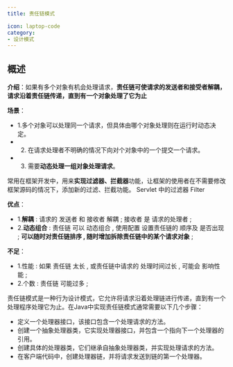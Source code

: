 ```yaml
---
title: 责任链模式

icon: laptop-code
category:
- 设计模式
---
```


## 概述

**介绍**：如果有多个对象有机会处理请求，**责任链可使请求的发送者和接受者解耦，请求沿着责任链传递，直到有一个对象处理了它为止**

**场景**：
* 1.多个对象可以处理同一个请求，但具体由哪个对象处理则在运行时动态决定。
* 2. 在请求处理者不明确的情况下向对个对象中的一个提交一个请求。
* 3. 需要**动态处理一组对象处理请求**。

常用在框架开发中，用来**实现过滤器、拦截器**功能，让框架的使用者在不需要修改框架源码的情况下，添加新的过滤、拦截功能。 Servlet 中的过滤器 Filter 

**优点**：
* 1.**解耦** : 请求的 发送者 和 接收者 解耦 ; 接收者 是 请求的处理者 ;
* 2.**动态组合** : 责任链 可以 动态组合 , 使用配置 设置责任链的 顺序及 是否出现 ; **可以随时对责任链排序 , 随时增加拆除责任链中的某个请求对象** ;

**不足**：
* 1.性能 : 如果 责任链 太长 , 或责任链中请求的 处理时间过长 , 可能会 影响性能 ;
* 2.个数 : 责任链 可能过多 ;

责任链模式是一种行为设计模式，它允许将请求沿着处理链进行传递，直到有一个处理程序处理它为止。在Java中实现责任链模式通常需要以下几个步骤：

* 定义一个处理器接口，该接口包含一个处理请求的方法。
* 创建一个抽象处理器类，它实现处理器接口，并包含一个指向下一个处理器的引用。
* 创建具体的处理器类，它们继承自抽象处理器类，并实现处理请求的方法。
* 在客户端代码中，创建处理器链，并将请求发送到链的第一个处理器。

